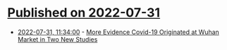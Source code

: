 # [Published on 2022-07-31](index.md)

* [2022-07-31, 11:34:00](https://science.slashdot.org/story/22/07/30/2325258/more-evidence-covid-19-originated-at-wuhan-market-in-two-new-studies?utm_source=rss1.0mainlinkanon&utm_medium=feed) - [More Evidence Covid-19 Originated at Wuhan Market in Two New Studies](https://science.slashdot.org/story/22/07/30/2325258/more-evidence-covid-19-originated-at-wuhan-market-in-two-new-studies?utm_source=rss1.0mainlinkanon&utm_medium=feed)
